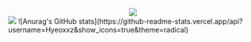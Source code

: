 <div align="center">
	<img src="https://capsule-render.vercel.app/api?type=cylinder&color=auto&text=FE%20Developer&fontAlignY=45&fontSize=40&height=150&animation=blinking&desc=Hyeoxxz&descAlignY=70">
</div>
<a href="버튼을 눌렀을 때 이동할 링크" target="_blank"><img src="https://img.shields.io/badge/Hyeokjun-000000style=social&logo=appveyor&logo=0B2343&logoColor=000000"/></a>
![Anurag's GitHub stats](https://github-readme-stats.vercel.app/api?username=Hyeoxxz&show_icons=true&theme=radical)
